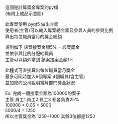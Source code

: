 這個是計算獎金專案的py檔\
(有附上成品示意圖)

此專案使用 pyqt5 做出介面\
使用者(主管)可以輸入專案總金額及參與人員的參與比例\
算出每位職員當月的獎金總額

規則如下 該案接案金額5% = 該案獎金\
並依參與比例分配給職員\
主管可以額外拿到 該案接案金額1%

此程式可直接算出每位職員當月獎金\
最多可同時加入6個專案 4個職員(含主管)\
並加總向公司說明當月部門獎金狀況

Ex: 完成一個接案金額為100000的案子\
主管 員工1 員工2 員工3 都各負責25%\
100000 * 0.05 = 5000\
5000/4 = 1250\
所以主管獎金為 1250+1000 其餘3位都是1250
